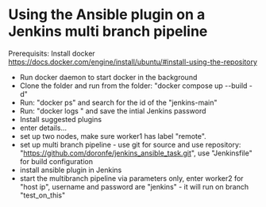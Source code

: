 # Using the Ansible plugin on a Jenkins multi branch pipeline

Prerequisits:
Install docker https://docs.docker.com/engine/install/ubuntu/#install-using-the-repository

- Run docker daemon to start docker in the background
- Clone the folder and run from the folder: "docker compose up --build -d"
- Run: "docker ps" and search for the id of the "jenkins-main"
- Run: "docker logs <id>" and save the intial Jenkins password
- Install suggested plugins
- enter details...
- set up two nodes, make sure worker1 has label "remote".
- set up multi branch pipeline - use git for source and use repository: "https://github.com/doronfe/jenkins_ansible_task.git", use "Jenkinsfile" for build configuration
- install ansible plugin in Jenkins
- start the multibranch pipeline via parameters only, enter worker2 for "host ip", username and password are "jenkins" - it will run on branch "test_on_this"  

